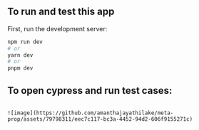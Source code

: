 ## To run and test this app

First, run the development server:

```bash
npm run dev
# or
yarn dev
# or
pnpm dev
```

## To open cypress and run test cases:
```npx cypress open

![image](https://github.com/amanthajayathilake/meta-prop/assets/79798311/eec7c117-bc3a-4452-94d2-606f9155271c)

